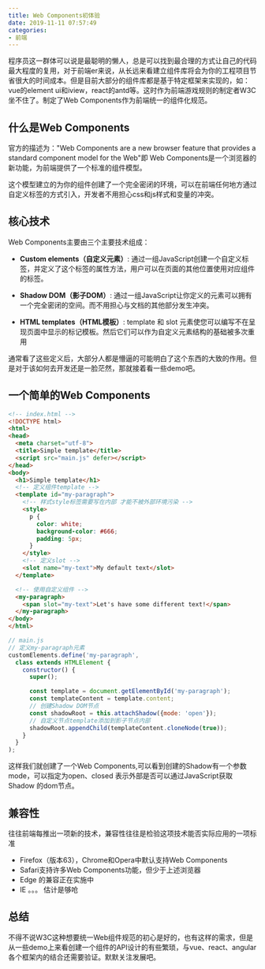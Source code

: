 ```yaml
---
title: Web Components初体验
date: 2019-11-11 07:57:49
categories: 
- 前端
---
```

程序员这一群体可以说是最聪明的懒人，总是可以找到最合理的方式让自己的代码最大程度的复用，对于前端er来说，从长远来看建立组件库将会为你的工程项目节省很大的时间成本。但是目前大部分的组件库都是基于特定框架来实现的，如：vue的element ui和iview，react的antd等。这时作为前端游戏规则的制定者W3C坐不住了。制定了Web Components作为前端统一的组件化规范。
<!-- more -->

## 什么是Web Components

官方的描述为："Web Components are a new browser feature that provides a standard component model for the Web"即 Web Components是一个浏览器的新功能，为前端提供了一个标准的组件模型。

这个模型建立的为你的组件创建了一个完全密闭的环境，可以在前端任何地方通过自定义标签的方式引入，开发者不用担心css和js样式和变量的冲突。

## 核心技术

Web Components主要由三个主要技术组成：

- **Custom elements（自定义元素）**: 通过一组JavaScript创建一个自定义标签，并定义了这个标签的属性方法，用户可以在页面的其他位置使用对应组件的标签。

- **Shadow DOM（影子DOM）**: 通过一组JavaScript让你定义的元素可以拥有一个完全密闭的空间。而不用担心与文档的其他部分发生冲突。

- **HTML templates（HTML模板）**: template 和 slot 元素使您可以编写不在呈现页面中显示的标记模板。然后它们可以作为自定义元素结构的基础被多次重用

通常看了这些定义后，大部分人都是懵逼的可能明白了这个东西的大致的作用。但是对于该如何去开发还是一脸茫然，那就接着看一些demo吧。

## 一个简单的Web Components

``` html
<!-- index.html -->
<!DOCTYPE html>
<html>
<head>
  <meta charset="utf-8">
  <title>Simple template</title>
  <script src="main.js" defer></script>
</head>
<body>
  <h1>Simple template</h1>
  <!-- 定义组件template -->
  <template id="my-paragraph">
    <!-- 样式style标签需要写在内部 才能不被外部环境污染 -->
    <style>
      p {
        color: white;
        background-color: #666;
        padding: 5px;
      }
    </style>
    <!-- 定义slot -->
    <slot name="my-text">My default text</slot>
  </template>

  <!-- 使用自定义组件 -->
  <my-paragraph>
    <span slot="my-text">Let's have some different text!</span>
  </my-paragraph>
</body>
</html>

```

``` Javascript
// main.js
// 定义my-paragraph元素
customElements.define('my-paragraph',
  class extends HTMLElement {
    constructor() {
      super();

      const template = document.getElementById('my-paragraph');
      const templateContent = template.content;
      // 创建Shadow DOM节点 
      const shadowRoot = this.attachShadow({mode: 'open'});
      // 自定义节点template添加到影子节点内部
      shadowRoot.appendChild(templateContent.cloneNode(true));
    }
  }
);

```

这样我们就创建了一个Web Components,可以看到创建的Shadow有一个参数mode，可以指定为open、closed 表示外部是否可以通过JavaScript获取 Shadow 的dom节点。

## 兼容性

往往前端每推出一项新的技术，兼容性往往是检验这项技术能否实际应用的一项标准

- Firefox（版本63），Chrome和Opera中默认支持Web Components
- Safari支持许多Web Components功能，但少于上述浏览器
- Edge 的兼容正在实施中
- IE 。。。 估计是够呛

## 总结

不得不说W3C这种想要统一Web组件规范的初心是好的，也有这样的需求，但是从一些demo上来看创建一个组件的API设计的有些繁琐，与vue、react、angular各个框架内的结合还需要验证。默默关注发展吧。

